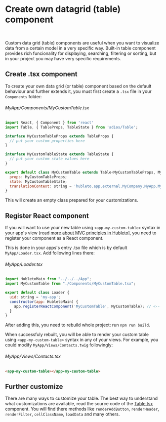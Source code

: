 # Create own datagrid (table) component

&nbsp;

Custom data grid (table) components are useful when you want to visualize data from a certain model in a very specific way. Built-in table component provides rich funcionality for displaying, searching, filtering or sorting, but in your project you may have very specific requirements.

## Create .tsx component

To create your own data grid (or table) component based on the default behaviour and further extends it, you must first create a `.tsx` file in your `Components` folder:

###### MyApp/Components/MyCustomTable.tsx
```javascript
import React, { Component } from 'react'
import Table, { TableProps, TableState } from 'adios/Table';

interface MyCustomTableProps extends TableProps {
  // put your custom properties here
}

interface MyCustomTableState extends TableState {
  // put your custom state values here
}

export default class MyCustomTable extends Table<MyCustomTableProps, MyCustomTableState> {
  props: MyCustomTableProps;
  state: MyCustomTableState;
  translationContext: string = 'hubleto.app.external.MyCompany.MyApp.MyCustomTable';
}
```

This will create an empty class prepared for your customizations.

## Register React component

If you will want to use your new table using `<app-my-custom-table>` syntax in your app's view (read [more about MVC principles in Hubleto](../../tutorial/add-route-controller-and-view)], you need to register your component as a React component.

This is done in your apps's entry .tsx file which is by default `MyApp/Loader.tsx`. Add following lines there:

###### MyApp/Loader.tsx
```javascript
import HubletoMain from "../../../App";
import MyCustomTable from "./Components/MyCustomTable.tsx";

export default class Loader {
  uid: string = 'my-app';
  constructor(app: HubletoMain) {
    app.registerReactComponent('MyCustomTable', MyCustomTable); // <-- add following line
  }
}  
```

After adding this, you need to rebuild whole project: run `npm run build`.

When successfuly rebuilt, you will be able to render your custom table using `<app-my-custom-table>` syntax in any of your views. For example, you could modify `MyApp/Views/Contacts.twig` followingly:

###### MyApp/Views/Contacts.tsx
```html
<app-my-custom-table></app-my-custom-table>
```

## Further customize

There are many ways to customize your table. The best way to understand what customizations are available, read the source code of the [Table.tsx](https://github.com/wai-blue/adios/blob/main/src/Components/Table.tsx) component. You will find there methods like `renderAddButton`, `renderHeader`, `renderFilter`, `cellClassName`, `loadData` and many others.
